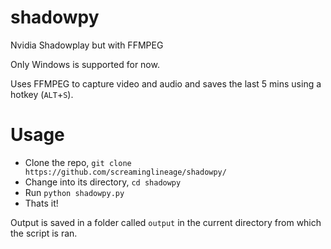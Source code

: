 # shadowpy
Nvidia Shadowplay but with FFMPEG

Only Windows is supported for now. 

Uses FFMPEG to capture video and audio and saves the last 5 mins using a hotkey (`ALT`+`S`).

# Usage
- Clone the repo, `git clone https://github.com/screaminglineage/shadowpy/`
- Change into its directory, `cd shadowpy`
- Run `python shadowpy.py`
- Thats it! 

Output is saved in a folder called `output` in the current directory from which the script is ran.
